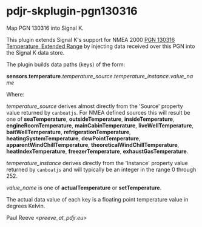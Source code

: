 # pdjr-skplugin-pgn130316

Map PGN 130316 into Signal K.

This plugin extends Signal K's support for NMEA 2000
[PGN 130316 Temperature, Extended Range](https://www.nmea.org/Assets/nmea%202000%20pgn%20130316%20corrigenda%20nmd%20version%202.100%20feb%202015.pdf)
by injecting data received over this PGN into the Signal K data store.

The plugin builds data paths (keys) of the form:

**sensors**.**temperature**.*temperature_source*.*temperature_instance*.*value_name*

Where:

*temperature_source* derives almost directly from the 'Source'
property value returned by ```canboatjs```.
For NMEA defined sources this will result be one of
**seaTemperature**,
**outsideTemperature**,
**insideTemperature**,
**engineRoomTemperature**,
**mainCabinTemperature**,
**liveWellTemperature**,
**baitWellTemperature**,
**refrigerationTemperature**,
**heatingSystemTemperature**,
**dewPointTemperature**,
**apparentWindChillTemperature**,
**theoreticalWindChillTemperature**,
**heatIndexTemperature**,
**freezerTemperature**,
**exhaustGasTemperature**.

*temperature_instance* derives directly from the 'Instance' property
value returned by ```canboatjs``` and will typically be an integer in
the range 0 through 252.

*value_name* is one of
**actualTemperature** or
**setTemperature**.

The actual data value of each key is a floating point temperature value
in degrees Kelvin.

Paul Reeve <*preeve_at_pdjr.eu*>
